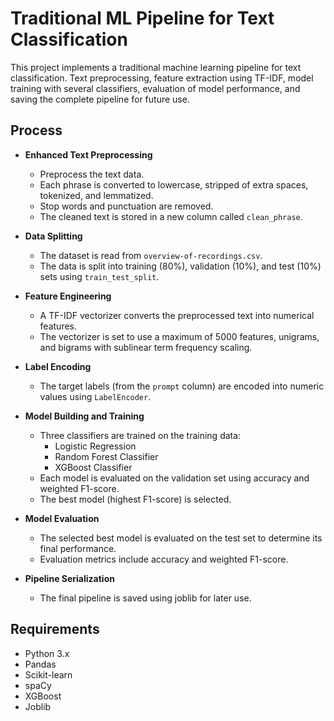 # Traditional ML Pipeline for Text Classification

This project implements a traditional machine learning pipeline for text classification. Text preprocessing, feature extraction using TF-IDF, model training with several classifiers, evaluation of model performance, and saving the complete pipeline for future use.

## Process

- **Enhanced Text Preprocessing**  
  - Preprocess the text data.
  - Each phrase is converted to lowercase, stripped of extra spaces, tokenized, and lemmatized.
  - Stop words and punctuation are removed.
  - The cleaned text is stored in a new column called `clean_phrase`.

- **Data Splitting**  
  - The dataset is read from `overview-of-recordings.csv`.
  - The data is split into training (80%), validation (10%), and test (10%) sets using `train_test_split`.

- **Feature Engineering**  
  - A TF-IDF vectorizer converts the preprocessed text into numerical features.
  - The vectorizer is set to use a maximum of 5000 features, unigrams, and bigrams with sublinear term frequency scaling.

- **Label Encoding**  
  - The target labels (from the `prompt` column) are encoded into numeric values using `LabelEncoder`.

- **Model Building and Training**  
  - Three classifiers are trained on the training data:
    - Logistic Regression
    - Random Forest Classifier
    - XGBoost Classifier
  - Each model is evaluated on the validation set using accuracy and weighted F1-score.
  - The best model (highest F1-score) is selected.

- **Model Evaluation**  
  - The selected best model is evaluated on the test set to determine its final performance.
  - Evaluation metrics include accuracy and weighted F1-score.

- **Pipeline Serialization**  
  - The final pipeline is saved using joblib for later use.

## Requirements

- Python 3.x
- Pandas
- Scikit-learn
- spaCy
- XGBoost
- Joblib

